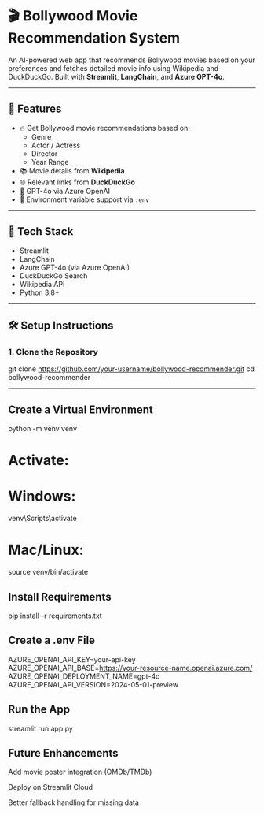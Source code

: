 # 🎬 Bollywood Movie Recommendation System

An AI-powered web app that recommends Bollywood movies based on your preferences and fetches detailed movie info using Wikipedia and DuckDuckGo. Built with **Streamlit**, **LangChain**, and **Azure GPT-4o**.

---

## 🚀 Features

- 🔥 Get Bollywood movie recommendations based on:
  - Genre
  - Actor / Actress
  - Director
  - Year Range
- 📚 Movie details from **Wikipedia**
- 🌐 Relevant links from **DuckDuckGo**
- 🧠 GPT-4o via Azure OpenAI
- 🔐 Environment variable support via `.env`

---

## 🧰 Tech Stack

- Streamlit
- LangChain
- Azure GPT-4o (via Azure OpenAI)
- DuckDuckGo Search
- Wikipedia API
- Python 3.8+

---

## 🛠️ Setup Instructions

### 1. Clone the Repository

git clone https://github.com/your-username/bollywood-recommender.git
cd bollywood-recommender

---

## Create a Virtual Environment

python -m venv venv
# Activate:
# Windows:
venv\Scripts\activate
# Mac/Linux:
source venv/bin/activate

## Install Requirements

pip install -r requirements.txt

##  Create a .env File

AZURE_OPENAI_API_KEY=your-api-key
AZURE_OPENAI_API_BASE=https://your-resource-name.openai.azure.com/
AZURE_OPENAI_DEPLOYMENT_NAME=gpt-4o
AZURE_OPENAI_API_VERSION=2024-05-01-preview

## Run the App

streamlit run app.py

## Future Enhancements

 Add movie poster integration (OMDb/TMDb)

 Deploy on Streamlit Cloud

 Better fallback handling for missing data


